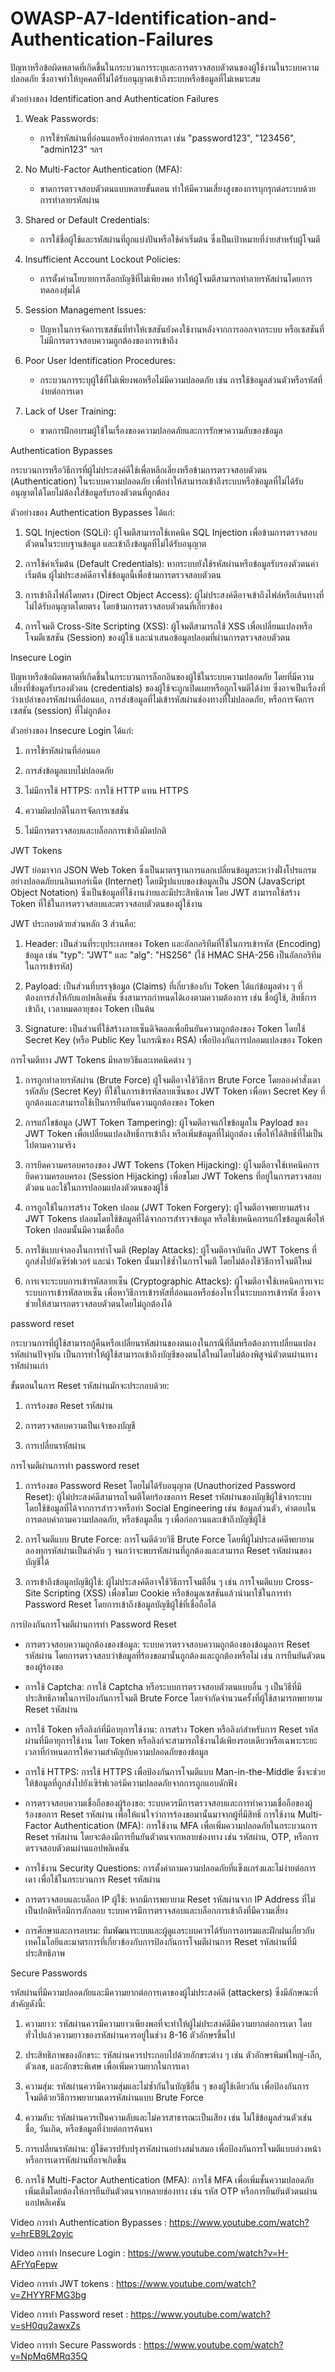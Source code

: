 # OWASP-A7-Identification-and-Authentication-Failures

ปัญหาหรือข้อผิดพลาดที่เกิดขึ้นในกระบวนการระบุและการตรวจสอบตัวตนของผู้ใช้งานในระบบความปลอดภัย ซึ่งอาจทำให้บุคคลที่ไม่ได้รับอนุญาตเข้าถึงระบบหรือข้อมูลที่ไม่เหมาะสม

ตัวอย่างของ Identification and Authentication Failures

  1.  Weak Passwords:

        -  การใช้รหัสผ่านที่อ่อนแอหรือง่ายต่อการเดา เช่น "password123", "123456", "admin123" ฯลฯ
       
  2.  No Multi-Factor Authentication (MFA):

        -  ขาดการตรวจสอบตัวตนแบบหลายขั้นตอน ทำให้มีความเสี่ยงสูงของการบุกรุกต่อระบบด้วยการทำลายรหัสผ่าน

  3.  Shared or Default Credentials:

        -  การใช้ชื่อผู้ใช้และรหัสผ่านที่ถูกแบ่งปันหรือใช้ค่าเริ่มต้น ซึ่งเป็นเป้าหมายที่ง่ายสำหรับผู้โจมตี

  4.  Insufficient Account Lockout Policies:

        -  การตั้งค่านโยบายการล็อกบัญชีที่ไม่เพียงพอ ทำให้ผู้โจมตีสามารถทำลายรหัสผ่านโดยการทดลองสุ่มได้

  5.  Session Management Issues:

        -  ปัญหาในการจัดการเซสชันที่ทำให้เซสชันยังคงใช้งานหลังจากการออกจากระบบ หรือเซสชันที่ไม่มีการตรวจสอบความถูกต้องของการเข้าถึง
      
  6.  Poor User Identification Procedures:

        -  กระบวนการระบุผู้ใช้ที่ไม่เพียงพอหรือไม่มีความปลอดภัย เช่น การใช้ข้อมูลส่วนตัวหรือรหัสที่ง่ายต่อการเดา

  7.  Lack of User Training:

        -  ขาดการฝึกอบรมผู้ใช้ในเรื่องของความปลอดภัยและการรักษาความลับของข้อมูล
          
    
Authentication Bypasses

กระบวนการหรือวิธีการที่ผู้ไม่ประสงค์ดีใช้เพื่อหลีกเลี่ยงหรือข้ามการตรวจสอบตัวตน (Authentication) ในระบบความปลอดภัย เพื่อทำให้สามารถเข้าถึงระบบหรือข้อมูลที่ไม่ได้รับอนุญาตได้โดยไม่ต้องใส่ข้อมูลรับรองตัวตนที่ถูกต้อง

ตัวอย่างของ Authentication Bypasses ได้แก่:

  1.  SQL Injection (SQLi): ผู้โจมตีสามารถใช้เทคนิค SQL Injection เพื่อข้ามการตรวจสอบตัวตนในระบบฐานข้อมูล และเข้าถึงข้อมูลที่ไม่ได้รับอนุญาต

  2.  การใช้ค่าเริ่มต้น (Default Credentials): หากระบบยังใช้รหัสผ่านหรือข้อมูลรับรองตัวตนค่าเริ่มต้น ผู้ไม่ประสงค์ดีอาจใช้ข้อมูลนี้เพื่อข้ามการตรวจสอบตัวตน

  3.  การเข้าถึงไฟล์โดยตรง (Direct Object Access): ผู้ไม่ประสงค์ดีอาจเข้าถึงไฟล์หรือเส้นทางที่ไม่ได้รับอนุญาตโดยตรง โดยข้ามการตรวจสอบตัวตนที่เกี่ยวข้อง

  4.  การโจมตี Cross-Site Scripting (XSS): ผู้โจมตีสามารถใช้ XSS เพื่อเปลี่ยนแปลงหรือโจมตีเซสชัน (Session) ของผู้ใช้ และนำเสนอข้อมูลปลอมที่ผ่านการตรวจสอบตัวตน

Insecure Login

 ปัญหาหรือข้อผิดพลาดที่เกิดขึ้นในกระบวนการล็อกอินของผู้ใช้ในระบบความปลอดภัย โดยที่มีความเสี่ยงที่ข้อมูลรับรองตัวตน (credentials) ของผู้ใช้จะถูกเปิดเผยหรือถูกโจมตีได้ง่าย ซึ่งอาจเป็นเรื่องที่ว่างเปล่าของรหัสผ่านที่อ่อนแอ, การส่งข้อมูลที่ไม่เข้ารหัสผ่านช่องทางที่ไม่ปลอดภัย, หรือการจัดการเซสชัน (session) ที่ไม่ถูกต้อง

ตัวอย่างของ Insecure Login ได้แก่:

  1.  การใช้รหัสผ่านที่อ่อนแอ

  2.  การส่งข้อมูลแบบไม่ปลอดภัย

  3.  ไม่มีการใช้ HTTPS: การใช้ HTTP แทน HTTPS

  4.  ความผิดปกติในการจัดการเซสชัน

  5.  ไม่มีการตรวจสอบและบล็อกการเข้าถึงผิดปกติ

JWT Tokens

JWT ย่อมาจาก JSON Web Token ซึ่งเป็นมาตรฐานการแลกเปลี่ยนข้อมูลระหว่างฝั่งโปรแกรมอย่างปลอดภัยบนอินเทอร์เน็ต (Internet) โดยมีรูปแบบของข้อมูลเป็น JSON (JavaScript Object Notation) ซึ่งเป็นข้อมูลที่ใช้งานง่ายและมีประสิทธิภาพ โดย JWT สามารถใช้สร้าง Token ที่ใช้ในการตรวจสอบและตรวจสอบตัวตนของผู้ใช้งาน

JWT ประกอบด้วยส่วนหลัก 3 ส่วนคือ:

  1.  Header: เป็นส่วนที่ระบุประเภทของ Token และอัลกอริทึมที่ใช้ในการเข้ารหัส (Encoding) ข้อมูล เช่น "typ": "JWT" และ "alg": "HS256" (ใช้ HMAC SHA-256 เป็นอัลกอริทึมในการเข้ารหัส)

  2.  Payload: เป็นส่วนที่บรรจุข้อมูล (Claims) ที่เกี่ยวข้องกับ Token ได้แก่ข้อมูลต่าง ๆ ที่ต้องการส่งให้กับแอปพลิเคชัน ซึ่งสามารถกำหนดได้เองตามความต้องการ เช่น ชื่อผู้ใช้, สิทธิ์การเข้าถึง, เวลาหมดอายุของ Token เป็นต้น

  3.  Signature: เป็นส่วนที่ใช้สร้างลายเซ็นดิจิตอลเพื่อยืนยันความถูกต้องของ Token โดยใช้ Secret Key (หรือ Public Key ในกรณีของ RSA) เพื่อป้องกันการปลอมแปลงของ Token

การโจมตีทาง JWT Tokens มีหลายวิธีและเทคนิคต่าง ๆ

  1.  การถูกทำลายรหัสผ่าน (Brute Force) ผู้โจมตีอาจใช้วิธีการ Brute Force โดยลองคำสั่งเดารหัสลับ (Secret Key) ที่ใช้ในการเข้ารหัสลายเซ็นของ JWT Token เพื่อหา Secret Key ที่ถูกต้องและสามารถใช้เป็นการยืนยันความถูกต้องของ Token

  2.  การแก้ไขข้อมูล (JWT Token Tampering): ผู้โจมตีอาจแก้ไขข้อมูลใน Payload ของ JWT Token เพื่อเปลี่ยนแปลงสิทธิ์การเข้าถึง หรือเพิ่มข้อมูลที่ไม่ถูกต้อง เพื่อให้ได้สิทธิ์ที่ไม่เป็นไปตามความจริง

  3.  การยึดความครอบครองของ JWT Tokens (Token Hijacking): ผู้โจมตีอาจใช้เทคนิคการยึดความครอบครอง (Session Hijacking) เพื่อขโมย JWT Tokens ที่อยู่ในการตรวจสอบตัวตน และใช้ในการปลอมแปลงตัวตนของผู้ใช้

  4.  การถูกใช้ในการสร้าง Token ปลอม (JWT Token Forgery): ผู้โจมตีอาจพยายามสร้าง JWT Tokens ปลอมโดยใช้ข้อมูลที่ได้จากการสำรวจข้อมูล หรือใช้เทคนิคการแก้ไขข้อมูลเพื่อให้ Token ปลอมนั้นมีความเชื่อถือ

  5.  การใช้แบบจำลองในการทำโจมตี (Replay Attacks): ผู้โจมตีอาจบันทึก JWT Tokens ที่ถูกส่งไปยังเซิร์ฟเวอร์ และนำ Token นั้นมาใช้ซ้ำในการโจมตี โดยไม่ต้องใช้วิธีการโจมตีใหม่

  6.  การเจาะระบบการเข้ารหัสลายเซ็น (Cryptographic Attacks): ผู้โจมตีอาจใช้เทคนิคการเจาะระบบการเข้ารหัสลายเซ็น เพื่อหาวิธีการเข้ารหัสที่อ่อนแอหรือช่องโหว่ในระบบการเข้ารหัส ซึ่งอาจช่วยให้สามารถตรวจสอบตัวตนโดยไม่ถูกต้องได้


password reset

  กระบวนการที่ผู้ใช้สามารถกู้คืนหรือเปลี่ยนรหัสผ่านของตนเองในกรณีที่ลืมหรือต้องการเปลี่ยนแปลงรหัสผ่านปัจจุบัน เป็นการทำให้ผู้ใช้สามารถเข้าถึงบัญชีของตนได้ใหม่โดยไม่ต้องพิสูจน์ตัวตนผ่านทางรหัสผ่านเก่า

ขั้นตอนในการ Reset รหัสผ่านมักจะประกอบด้วย:

  1.  การร้องขอ Reset รหัสผ่าน

  2.  การตรวจสอบความเป็นเจ้าของบัญชี

  3.  การเปลี่ยนรหัสผ่าน

การโจมตีผ่านการทำ password reset 

  1.  การร้องขอ Password Reset โดยไม่ได้รับอนุญาต (Unauthorized Password Reset): ผู้ไม่ประสงค์ดีสามารถโจมตีโดยร้องขอการ Reset รหัสผ่านของบัญชีผู้ใช้จากระบบ โดยใช้ข้อมูลที่ได้จากการสำรวจหรือทำ Social Engineering เช่น ข้อมูลส่วนตัว, คำตอบในการตอบคำถามความปลอดภัย, หรือข้อมูลอื่น ๆ เพื่อก่อกวนและเข้าถึงบัญชีผู้ใช้

  2.  การโจมตีแบบ Brute Force: การโจมตีด้วยวิธี Brute Force โดยที่ผู้ไม่ประสงค์ดีพยายามลองทุกรหัสผ่านเป็นลำดับ ๆ จนกว่าจะพบรหัสผ่านที่ถูกต้องและสามารถ Reset รหัสผ่านของบัญชีได้

  3.  การเข้าถึงข้อมูลบัญชีผู้ใช้: ผู้ไม่ประสงค์ดีอาจใช้วิธีการโจมตีอื่น ๆ เช่น การโจมตีแบบ Cross-Site Scripting (XSS) เพื่อขโมย Cookie หรือข้อมูลเซสชันแล้วนำมาใช้ในการทำ Password Reset โดยการเข้าถึงข้อมูลบัญชีผู้ใช้ที่เชื่อถือได้

การป้องกันการโจมตีผ่านการทำ Password Reset

  -  การตรวจสอบความถูกต้องของข้อมูล: ระบบควรตรวจสอบความถูกต้องของข้อมูลการ Reset รหัสผ่าน โดยการตรวจสอบว่าข้อมูลที่ร้องขอมานั้นถูกต้องและถูกต้องหรือไม่ เช่น การยืนยันตัวตนของผู้ร้องขอ

  -  การใช้ Captcha: การใช้ Captcha หรือระบบการตรวจสอบตัวตนแบบอื่น ๆ เป็นวิธีที่มีประสิทธิภาพในการป้องกันการโจมตี Brute Force โดยจำกัดจำนวนครั้งที่ผู้ใช้สามารถพยายาม Reset รหัสผ่าน

  -  การใช้ Token หรือลิงก์ที่มีอายุการใช้งาน: การสร้าง Token หรือลิงก์สำหรับการ Reset รหัสผ่านที่มีอายุการใช้งาน โดย Token หรือลิงก์จะสามารถใช้งานได้เพียงรอบเดียวหรือเฉพาะระยะเวลาที่กำหนดการให้ความสำคัญกับความปลอดภัยของข้อมูล

  -  การใช้ HTTPS: การใช้ HTTPS เพื่อป้องกันการโจมตีแบบ Man-in-the-Middle ซึ่งจะช่วยให้ข้อมูลที่ถูกส่งไปยังเซิร์ฟเวอร์มีความปลอดภัยจากการถูกแอบดักฟัง

  -  การตรวจสอบความเชื่อถือของผู้ร้องขอ: ระบบควรมีการตรวจสอบและการทำความเชื่อถือของผู้ร้องขอการ Reset รหัสผ่าน เพื่อให้แน่ใจว่าการร้องขอมานั้นมาจากผู้ที่มีสิทธิ์
     การใช้งาน Multi-Factor Authentication (MFA): การใช้งาน MFA เพื่อเพิ่มความปลอดภัยในกระบวนการ Reset รหัสผ่าน โดยจะต้องมีการยืนยันตัวตนจากหลายช่องทาง เช่น รหัสผ่าน, OTP, หรือการตรวจสอบตัวตนผ่านแอปพลิเคชัน

  -  การใช้งาน Security Questions: การตั้งคำถามความปลอดภัยที่แข็งแกร่งและไม่ง่ายต่อการเดา เพื่อใช้ในกระบวนการ Reset รหัสผ่าน

  -  การตรวจสอบและบล็อก IP ผู้ใช้: หากมีการพยายาม Reset รหัสผ่านจาก IP Address ที่ไม่เป็นปกติหรือมีการลักลอบ ระบบควรมีการตรวจสอบและบล็อกการเข้าถึงที่มีความเสี่ยง

  -  การศึกษาและการอบรม: ทีมพัฒนาระบบและผู้ดูแลระบบควรได้รับการอบรมและฝึกฝนเกี่ยวกับเทคโนโลยีและมาตรการที่เกี่ยวข้องกับการป้องกันการโจมตีผ่านการ Reset รหัสผ่านที่มีประสิทธิภาพ

Secure Passwords

  รหัสผ่านที่มีความปลอดภัยและมีความยากต่อการเดาของผู้ไม่ประสงค์ดี (attackers) 
  ซึ่งมีลักษณะที่สำคัญดังนี้:

  1.  ความยาว: รหัสผ่านควรมีความยาวเพียงพอที่จะทำให้ผู้ไม่ประสงค์ดีมีความยากต่อการเดา โดยทั่วไปแล้วความยาวของรหัสผ่านควรอยู่ในช่วง 8-16 ตัวอักษรขึ้นไป

  2.  ประสิทธิภาพของอักขระ: รหัสผ่านควรประกอบไปด้วยอักขระต่าง ๆ เช่น ตัวอักษรพิมพ์ใหญ่-เล็ก, ตัวเลข, และอักขระพิเศษ เพื่อเพิ่มความยากในการเดา

  3.  ความสุ่ม: รหัสผ่านควรมีความสุ่มและไม่ซ้ำกันในบัญชีอื่น ๆ ของผู้ใช้เดียวกัน เพื่อป้องกันการโจมตีด้วยวิธีการพยายามเดารหัสผ่านแบบ Brute Force

  4.  ความลับ: รหัสผ่านควรเป็นความลับและไม่ควรสาธารณะเป็นเสียง เช่น ไม่ใช้ข้อมูลส่วนตัวเช่น ชื่อ, วันเกิด, หรือข้อมูลที่ง่ายต่อการค้นหา

  5.  การเปลี่ยนรหัสผ่าน: ผู้ใช้ควรปรับปรุงรหัสผ่านอย่างสม่ำเสมอ เพื่อป้องกันการโจมตีแบบล่วงหน้าหรือการเดารหัสผ่านที่อาจเกิดขึ้น

  6.  การใช้ Multi-Factor Authentication (MFA): การใช้ MFA เพื่อเพิ่มชั้นความปลอดภัยเพิ่มเติมโดยต้องให้การยืนยันตัวตนจากหลายช่องทาง เช่น รหัส OTP หรือการยืนยันตัวตนผ่านแอปพลิเคชัน

Video การทำ Authentication Bypasses : https://www.youtube.com/watch?v=hrEB9L2oyic

Video การทำ Insecure Login : https://www.youtube.com/watch?v=H-AFrYqFepw

Video การทำ JWT tokens : https://www.youtube.com/watch?v=ZHYYRFMG3bg

Video การทำ Password reset : https://www.youtube.com/watch?v=sH0qu2awxZs

Video การทำ Secure Passwords : https://www.youtube.com/watch?v=NpMq6MRq35Q
